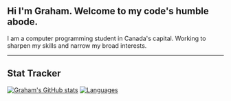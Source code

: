 ## Hi I'm Graham. Welcome to my code's humble abode.

I am a computer programming student in Canada's capital. Working to sharpen my skills and narrow my broad interests.

---

## Stat Tracker

[![Graham's GitHub stats](https://github-readme-stats.vercel.app/api?username=gecodes)](https://github.com/anuraghazra/github-readme-stats)
[![Languages](https://github-readme-stats.vercel.app/api/top-langs/?username=gecodes&layout=compact)](https://github.com/anuraghazra/github-readme-stats)

